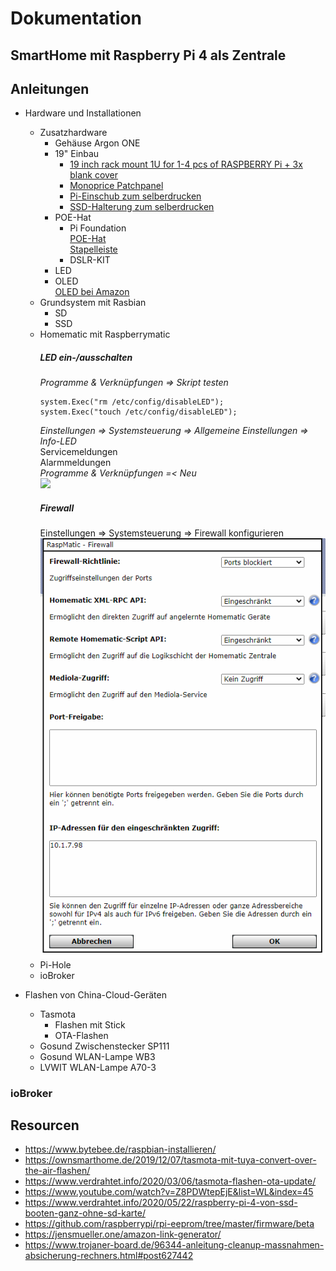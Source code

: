 # Dokumentation

## SmartHome mit Raspberry Pi 4 als Zentrale



## Anleitungen
- Hardware und Installationen
  - Zusatzhardware
    - Gehäuse Argon ONE
    - 19" Einbau    
      - [19 inch rack mount 1U for 1-4 pcs of  RASPBERRY Pi + 3x blank cover](https://amzn.to/376T3FH)  
      - [Monoprice Patchpanel](https://amzn.to/2Y9k07t)  
      - [Pi-Einschub zum selberdrucken](https://www.thingiverse.com/thing:3845551)
      - [SSD-Halterung zum selberdrucken](https://www.thingiverse.com/thing:3126622)
    - POE-Hat
      - Pi Foundation  
        [POE-Hat](https://www.raspberrypi.org/products/poe-hat/)  
        [Stapelleiste](https://amzn.to/3eZvVvw)
      - DSLR-KIT
    - LED
    - OLED  
      [OLED bei Amazon](https://amzn.to/2MeAtls)
  - Grundsystem mit Rasbian
    - SD
    - SSD
  - Homematic mit Raspberrymatic  
    ##### LED ein-/ausschalten
    *Programme & Verknüpfungen => Skript testen*
    ```
    system.Exec("rm /etc/config/disableLED");
    system.Exec("touch /etc/config/disableLED");
    ```
    *Einstellungen => Systemsteuerung => Allgemeine Einstellungen => Info-LED*  
    Servicemeldungen  
    Alarmmeldungen  
    *Programme & Verknüpfungen =< Neu*  
    ![](https://www.verdrahtet.info/wp-content/uploads/2020/06/ccu_led_1.png)
    ##### Firewall
    Einstellungen => Systemsteuerung => Firewall konfigurieren
    ![Firewalleinstellungen](images/hm/firewall.png "Firewalleinstellungen")
  - Pi-Hole
  - ioBroker
  
- Flashen von China-Cloud-Geräten
  - Tasmota
    - Flashen mit Stick
    - OTA-Flashen
  - Gosund Zwischenstecker SP111
  - Gosund WLAN-Lampe WB3
  - LVWIT WLAN-Lampe A70-3
  
### ioBroker

## Resourcen
- https://www.bytebee.de/raspbian-installieren/  
- https://ownsmarthome.de/2019/12/07/tasmota-mit-tuya-convert-over-the-air-flashen/  
- https://www.verdrahtet.info/2020/03/06/tasmota-flashen-ota-update/  
- https://www.youtube.com/watch?v=Z8PDWtepEjE&list=WL&index=45  
- https://www.verdrahtet.info/2020/05/22/raspberry-pi-4-von-ssd-booten-ganz-ohne-sd-karte/  
- https://github.com/raspberrypi/rpi-eeprom/tree/master/firmware/beta  
- https://jensmueller.one/amazon-link-generator/
- https://www.trojaner-board.de/96344-anleitung-cleanup-massnahmen-absicherung-rechners.html#post627442
  
